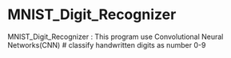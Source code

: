 # MNIST_Digit_Recognizer
MNIST_Digit_Recognizer : This program use Convolutional Neural Networks(CNN) #              classify handwritten digits as number 0-9
